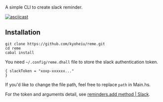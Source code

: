 A simple CLI to create slack reminder.

[![asciicast](https://asciinema.org/a/fqLCIbepnV9K10YVUrWu5ImjF.svg)](https://asciinema.org/a/fqLCIbepnV9K10YVUrWu5ImjF)

## Installation
```
git clone https://github.com/kyoheiu/reme.git
cd reme
cabal install
```

You need `~/.config/reme.dhall` file to store the slack authentication token.

```dhall
{ slackToken = "xoxp-xxxxxx..."
}
```

If you'd like to change the file path, feel free to replace `path` in Main.hs.

For the token and arguments detail, see [reminders.add method | Slack](https://api.slack.com/methods/reminders.add).
